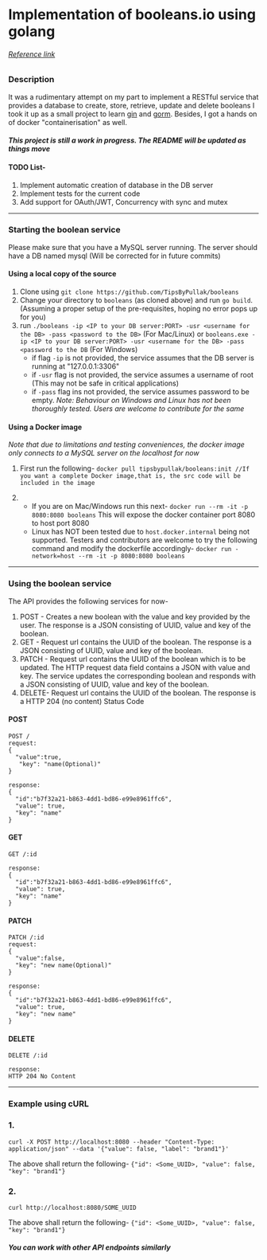 # Implementation of booleans.io using golang
###### [Reference link](http://booleans.io)

### Description
It was a rudimentary attempt on my part to implement a RESTful service that provides a database to create, store, retrieve, update and delete booleans
I took it up as a small project to learn [gin](https://github.com/gin-gonic/gin) and [gorm](http://gorm.io/index.html). Besides, I got a hands on of docker "containerisation" as well.
#### *This project is still a work in progress. The README will be updated as things move*
#### TODO List-
1. Implement automatic creation of database in the DB server
2. Implement tests for the current code
3. Add support for OAuth/JWT, Concurrency with sync and mutex

___

### Starting the boolean service

Please make sure that you have a MySQL server running.
The server should have a DB named mysql (Will be corrected for in future commits)
#### Using a local copy of the source
1. Clone using `git clone https://github.com/TipsByPullak/booleans`
2. Change your directory to `booleans` (as cloned above) and run `go build`. (Assuming a proper setup of the pre-requisites, hoping no error pops up for you)
3. run `./booleans -ip <IP to your DB server:PORT> -usr <username for the DB> -pass <password to the DB>` (For Mac/Linux) or `booleans.exe -ip <IP to your DB server:PORT> -usr <username for the DB> -pass <password to the DB` (For Windows)
    - if flag `-ip` is not provided, the service assumes that the DB server is running at "127.0.0.1:3306"
    - if `-usr` flag is not provided, the service assumes a username of root (This may not be safe in critical applications)
    - if `-pass` flag ins not provided, the service assumes password to be empty.
*Note: Behaviour on Windows and Linux has not been thoroughly tested. Users are welcome to contribute for the same*
#### Using a Docker image
*Note that due to limitations and testing conveniences, the docker image only connects to a MySQL server on the localhost for now*
1. First run the following-
`docker pull tipsbypullak/booleans:init //If you want a complete Docker image,that is, the src code will be included in the image`

2.  - If you are on Mac/Windows run this next-
`docker run --rm -it -p 8080:8080 booleans`
This will expose the docker container port 8080 to host port 8080
    - Linux has NOT been tested due to `host.docker.internal` being not supported. Testers and contributors are welcome to try the following command and modify the dockerfile accordingly-
`docker run -network=host --rm -it -p 8080:8080 booleans`
---

### Using the boolean service
The API provides the following services for now-
1. POST - Creates a new boolean with the value and key provided by the user. The response is a JSON consisting of UUID, value and key of the boolean.
2. GET - Request url contains the UUID of the boolean. The response is a JSON consisting of UUID, value and key of the boolean.
3. PATCH - Request url contains the UUID of the boolean which is to be updated. The HTTP request data field contains a JSON with value and key. The service updates the corresponding boolean and responds with a JSON consisting of UUID, value and key of the boolean.
4. DELETE- Request url contains the UUID of the boolean. The response is a HTTP 204 (no content) Status Code

#### POST
```
POST /
request:
{
  "value":true,
   "key": "name(Optional)"
}

response:
{
  "id":"b7f32a21-b863-4dd1-bd86-e99e8961ffc6",
  "value": true,
  "key": "name"
}
```
#### GET
```
GET /:id

response:
{
  "id":"b7f32a21-b863-4dd1-bd86-e99e8961ffc6",
  "value": true,
  "key": "name"
}
```
#### PATCH
```
PATCH /:id
request:
{
  "value":false,
  "key": "new name(Optional)"
}

response:
{
  "id":"b7f32a21-b863-4dd1-bd86-e99e8961ffc6",
  "value": true,
  "key": "new name"
}
```
#### DELETE
```
DELETE /:id

response:
HTTP 204 No Content
```
---
### Example using cURL
### 1.
```
curl -X POST http://localhost:8080 --header "Content-Type: application/json" --data '{"value": false, "label": "brand1"}'
```
The above shall return the following-
`
{"id": <Some_UUID>, "value": false, "key": "brand1"}
`
### 2.
```
curl http://localhost:8080/SOME_UUID
```
The above shall return the following-
`
{"id": <Some_UUID>, "value": false, "key": "brand1"}
`
##### You can work with other API endpoints similarly
